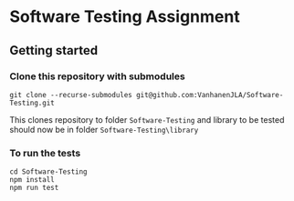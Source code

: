 # Software Testing Assignment

## Getting started

### Clone this repository with submodules 
```
git clone --recurse-submodules git@github.com:VanhanenJLA/Software-Testing.git
```
This clones repository to folder `Software-Testing` and library to be tested should now be in folder `Software-Testing\library`


### To run the tests

```
cd Software-Testing
npm install
npm run test
```
